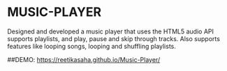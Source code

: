 # MUSIC-PLAYER

Designed and developed a music player that uses the HTML5 audio API supports playlists, and play, pause and skip through tracks.
Also supports features like looping songs, looping and shuffling playlists. 

##DEMO:
 https://reetikasaha.github.io/Music-Player/
